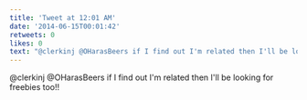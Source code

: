 ```yaml
---
title: 'Tweet at 12:01 AM'
date: '2014-06-15T00:01:42'
retweets: 0
likes: 0
text: "@clerkinj @OHarasBeers if I find out I'm related then I'll be looking for freebies too!!"
---
```

@clerkinj @OHarasBeers if I find out I'm related then I'll be looking for freebies too!!